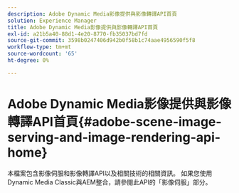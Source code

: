```yaml
---
description: Adobe Dynamic Media影像提供與影像轉譯API首頁
solution: Experience Manager
title: Adobe Dynamic Media影像提供與影像轉譯API首頁
exl-id: a21b5a40-88d1-4e20-8770-fb35037bd7fd
source-git-commit: 3598b0247406d942b0f58b1c74aae4956590f5f8
workflow-type: tm+mt
source-wordcount: '65'
ht-degree: 0%

---
```


# Adobe Dynamic Media影像提供與影像轉譯API首頁{#adobe-scene-image-serving-and-image-rendering-api-home}

本檔案包含影像伺服和影像轉譯API以及相關技術的相關資訊。 如果您使用Dynamic Media Classic與AEM整合，請參閱此API的「影像伺服」部分。

